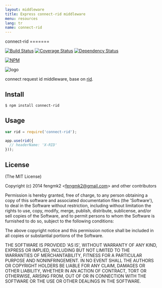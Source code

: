 ```yaml
---
layout: middleware
title: Express connect-rid middleware
menu: resources
lang: tr
name: connect-rid
---
```

<div id="page-doc" markdown="1">
connect-rid
=======

[![Build Status](https://secure.travis-ci.org/fengmk2/connect-rid.png)](http://travis-ci.org/fengmk2/connect-rid) [![Coverage Status](https://coveralls.io/repos/fengmk2/connect-rid/badge.png)](https://coveralls.io/r/fengmk2/connect-rid) [![Dependency Status](https://gemnasium.com/fengmk2/connect-rid.png)](https://gemnasium.com/fengmk2/connect-rid)

[![NPM](https://nodei.co/npm/connect-rid.png?downloads=true&stars=true)](https://nodei.co/npm/connect-rid/)

![logo](https://raw.github.com/fengmk2/connect-rid/master/logo.png)

connect request id middleware, base on [rid](https://github.com/fengmk2/rid).

## Install

```bash
$ npm install connect-rid
```

## Usage

```js
var rid = require('connect-rid');

app.use(rid({
  // headerName: 'X-RID'
}));
```

## License

(The MIT License)

Copyright (c) 2014 fengmk2 &lt;fengmk2@gmail.com&gt; and other contributors

Permission is hereby granted, free of charge, to any person obtaining
a copy of this software and associated documentation files (the
'Software'), to deal in the Software without restriction, including
without limitation the rights to use, copy, modify, merge, publish,
distribute, sublicense, and/or sell copies of the Software, and to
permit persons to whom the Software is furnished to do so, subject to
the following conditions:

The above copyright notice and this permission notice shall be
included in all copies or substantial portions of the Software.

THE SOFTWARE IS PROVIDED 'AS IS', WITHOUT WARRANTY OF ANY KIND,
EXPRESS OR IMPLIED, INCLUDING BUT NOT LIMITED TO THE WARRANTIES OF
MERCHANTABILITY, FITNESS FOR A PARTICULAR PURPOSE AND NONINFRINGEMENT.
IN NO EVENT SHALL THE AUTHORS OR COPYRIGHT HOLDERS BE LIABLE FOR ANY
CLAIM, DAMAGES OR OTHER LIABILITY, WHETHER IN AN ACTION OF CONTRACT,
TORT OR OTHERWISE, ARISING FROM, OUT OF OR IN CONNECTION WITH THE
SOFTWARE OR THE USE OR OTHER DEALINGS IN THE SOFTWARE.
</div>
